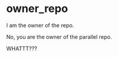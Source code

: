 # owner_repo

I am the owner of the repo.

No, you are the owner of the parallel repo.

WHATTT???


